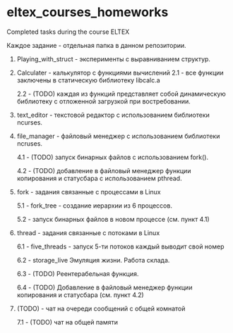 # eltex_courses_homeworks
Completed tasks during the course ELTEX

Каждое задание - отдельная папка в данном репозитории. 

1. Playing_with_struct  - эксперименты с выравниванием структур.
2. Calculater - калькулятор с функциями вычислений
    2.1 - все функции заключены в статическую библиотеку libcalc.a
    
    2.2 - (TODO) каждая из функций представляет собой динамическую библиотеку с отложенной загрузкой при востребовании.
    
3. text_editor - текстовой редактор с использованием библиотеки ncurses. 

4. file_manager - файловый менеджер с использованием библиотеки ncruses.

    4.1 - (TODO) запуск бинарных файлов с использованием fork().
    
    4.2 - (TODO) добавление в файловый менеджер функции копирования и статусбара с использованием pthread.
    
5. fork - задания связанные с процессами в Linux

    5.1 - fork_tree - создание иерархии из 6 процессов.
    
    5.2 - запуск бинарных файлов в новом процессе (см. пункт 4.1)
    
6. thread - задания связанные с потоками в Linux

    6.1 - five_threads - запуск 5-ти потоков каждый выводит свой номер
    
    6.2 - storage_live Эмуляция жизни. Работа склада.
    
    6.3 - (TODO) Реентерабельная функция.
    
    6.4 - (TODO) Добавление в файловый менеджер функции копирования и статусбара (см. пункт 4.2)
    
 7. (TODO) - чат на очереди сообщений с общей комнатой
 
    7.1 - (TODO) чат на общей памяти

